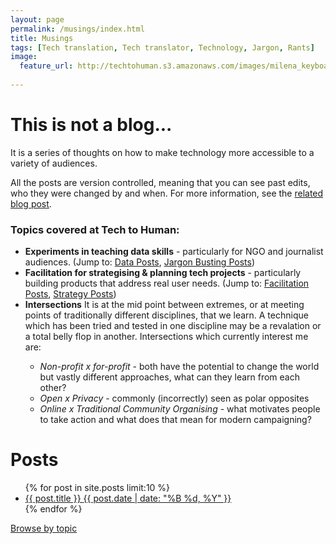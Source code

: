 ```yaml
---
layout: page
permalink: /musings/index.html
title: Musings
tags: [Tech translation, Tech translator, Technology, Jargon, Rants]
image:
  feature_url: http://techtohuman.s3.amazonaws.com/images/milena_keyboard.jpg 
  
---
```


# This is not a blog...

It is a series of thoughts on how to make technology more accessible to a variety of audiences. 

All the posts are version controlled, meaning that you can see past edits, who they were changed by and when. For more information, see the [related blog post](http://techtohuman.com/version_controlled_thinking/).  

<a name="topics">

### Topics covered at Tech to Human:

<ul>
	<li><strong> Experiments in teaching data skills</strong> - particularly for NGO and journalist audiences. (Jump to: <a href="http://techtohuman.com/tags.html#Data 101">Data Posts</a>, <a href="http://techtohuman.com/tags.html#Jargon">Jargon Busting Posts</a>)</li>
	<li><strong>Facilitation for strategising & planning tech projects</strong> - particularly building products that address real user needs. (Jump to: <a href="http://techtohuman.com/tags.html#Facilitation">Facilitation Posts</a>, <a href="http://techtohuman.com/tags.html#Strategy">Strategy Posts</a>)</li>
	<li><strong>Intersections</strong> It is at the mid point between extremes, or at meeting points of traditionally different disciplines, that we learn. A technique which has been tried and tested in one discipline may be a revalation or a total belly flop in another. Intersections which currently interest me are: </li>
	<ul> 
		<li> <em>Non-profit x for-profit</em> - both have the potential to change the world but vastly different approaches, what can they learn from each other? </li>
		<li> <em>Open x Privacy</em> - commonly (incorrectly) seen as polar opposites </li>
		<li> <em>Online x Traditional Community Organising</em> - what motivates people to take action and what does that mean for modern campaigning?</li> 
	</ul>
</ul>	


# Posts

<ul class="post-list">
{% for post in site.posts limit:10 %} 
  <li><article><a href="{{ site.url }}{{ post.url }}">{{ post.title }} <span class="entry-date"><time datetime="{{ post.date | date_to_xmlschema }}">{{ post.date | date: "%B %d, %Y" }}</time></span></a></article></li>
{% endfor %}
</ul>

<nav class="browse-button" role="navigation">
<a href="/tags.html" class="btn" title="Browse by topic">Browse by topic</a>
</nav>
